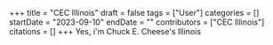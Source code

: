 +++
title = "CEC Illinois"
draft = false
tags = ["User"]
categories = []
startDate = "2023-09-10"
endDate = ""
contributors = ["CEC Illinois"]
citations = []
+++
Yes, i'm Chuck E. Cheese's Illinois
